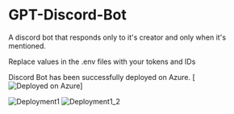 # GPT-Discord-Bot
A discord bot that responds only to it's creator and only when it's mentioned.

Replace values in the .env files with your tokens and IDs


Discord Bot has been successfully deployed on Azure.
[![Deployed on Azure](https://img.shields.io/badge/Deployed%20on-Azure-blue)]


![Deployment1](https://github.com/BeejBeachBall/GPT-Discord-Bot/assets/90609788/e45b1de1-1123-4eb3-a1e5-1327fad7140c)
![Deployment1_2](https://github.com/BeejBeachBall/GPT-Discord-Bot/assets/90609788/9e8eee36-79bc-4844-800f-f5a96e5275be)
